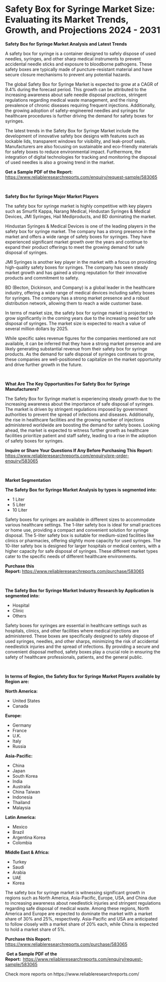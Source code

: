 <p><h1>Safety Box for Syringe Market Size: Evaluating its Market Trends, Growth, and Projections 2024 - 2031</h1></p><p><strong>Safety Box for Syringe Market Analysis and Latest Trends</strong></p>
<p><p>A safety box for syringe is a container designed to safely dispose of used needles, syringes, and other sharp medical instruments to prevent accidental needle sticks and exposure to bloodborne pathogens. These safety boxes are typically made of puncture-resistant material and have secure closure mechanisms to prevent any potential hazards.</p><p>The global Safety Box for Syringe Market is expected to grow at a CAGR of 9.4% during the forecast period. This growth can be attributed to the increasing awareness about safe needle disposal practices, stringent regulations regarding medical waste management, and the rising prevalence of chronic diseases requiring frequent injections. Additionally, the growing adoption of safety-engineered needles and syringes for healthcare procedures is further driving the demand for safety boxes for syringes.</p><p>The latest trends in the Safety Box for Syringe Market include the development of innovative safety box designs with features such as lockable lids, transparent windows for visibility, and leak-proof seals. Manufacturers are also focusing on sustainable and eco-friendly materials for safety boxes to reduce environmental impact. Furthermore, the integration of digital technologies for tracking and monitoring the disposal of used needles is also a growing trend in the market.</p></p>
<p><strong>Get a Sample PDF of the Report:&nbsp;</strong> <a href="https://www.reliableresearchreports.com/enquiry/request-sample/583065">https://www.reliableresearchreports.com/enquiry/request-sample/583065</a></p>
<p>&nbsp;</p>
<p><strong>Safety Box for Syringe Major Market Players</strong></p>
<p><p>The safety box for syringe market is highly competitive with key players such as Smurfit Kappa, Narang Medical, Hindustan Syringes & Medical Devices, JMI Syringes, Hail Mediproducts, and BD dominating the market.</p><p>Hindustan Syringes & Medical Devices is one of the leading players in the safety box for syringe market. The company has a strong presence in the market and offers a wide range of safety boxes for syringes. They have experienced significant market growth over the years and continue to expand their product offerings to meet the growing demand for safe disposal of syringes.</p><p>JMI Syringes is another key player in the market with a focus on providing high-quality safety boxes for syringes. The company has seen steady market growth and has gained a strong reputation for their innovative products and commitment to safety.</p><p>BD (Becton, Dickinson, and Company) is a global leader in the healthcare industry, offering a wide range of medical devices including safety boxes for syringes. The company has a strong market presence and a robust distribution network, allowing them to reach a wide customer base.</p><p>In terms of market size, the safety box for syringe market is projected to grow significantly in the coming years due to the increasing need for safe disposal of syringes. The market size is expected to reach a value of several million dollars by 2025.</p><p>While specific sales revenue figures for the companies mentioned are not available, it can be inferred that they have a strong market presence and are likely generating substantial revenue from their safety box for syringe products. As the demand for safe disposal of syringes continues to grow, these companies are well-positioned to capitalize on the market opportunity and drive further growth in the future.</p></p>
<p>&nbsp;</p>
<p><strong>What Are The Key Opportunities For Safety Box for Syringe Manufacturers?</strong></p>
<p><p>The Safety Box for Syringe market is experiencing steady growth due to the increasing awareness about the importance of safe disposal of syringes. The market is driven by stringent regulations imposed by government authorities to prevent the spread of infections and diseases. Additionally, the rise in healthcare facilities and the growing number of injections administered worldwide are boosting the demand for safety boxes. Looking ahead, the market is expected to witness further growth as healthcare facilities prioritize patient and staff safety, leading to a rise in the adoption of safety boxes for syringes.</p></p>
<p><strong>Inquire or Share Your Questions If Any Before Purchasing This Report:</strong> <a href="https://www.reliableresearchreports.com/enquiry/pre-order-enquiry/583065">https://www.reliableresearchreports.com/enquiry/pre-order-enquiry/583065</a></p>
<p>&nbsp;</p>
<p><strong>Market Segmentation</strong></p>
<p><strong>The Safety Box for Syringe Market Analysis by types is segmented into:</strong></p>
<p><ul><li>1 Liter</li><li>5 Liter</li><li>10 Liter</li></ul></p>
<p><p>Safety boxes for syringes are available in different sizes to accommodate various healthcare settings. The 1-liter safety box is ideal for small practices or home use, providing a compact and convenient solution for syringe disposal. The 5-liter safety box is suitable for medium-sized facilities like clinics or pharmacies, offering slightly more capacity for used syringes. The 10-liter safety box is designed for larger hospitals or medical centers, with a higher capacity for safe disposal of syringes. These different market types cater to the specific needs of different healthcare environments.</p></p>
<p><strong>Purchase this Report:&nbsp;</strong><a href="https://www.reliableresearchreports.com/purchase/583065">https://www.reliableresearchreports.com/purchase/583065</a></p>
<p>&nbsp;</p>
<p><strong>The Safety Box for Syringe Market Industry Research by Application is segmented into:</strong></p>
<p><ul><li>Hospital</li><li>Clinic</li><li>Others</li></ul></p>
<p><p>Safety boxes for syringes are essential in healthcare settings such as hospitals, clinics, and other facilities where medical injections are administered. These boxes are specifically designed to safely dispose of used syringes, needles, and other sharps, minimizing the risk of accidental needlestick injuries and the spread of infections. By providing a secure and convenient disposal method, safety boxes play a crucial role in ensuring the safety of healthcare professionals, patients, and the general public.</p></p>
<p>&nbsp;</p>
<p><strong>In terms of Region, the Safety Box for Syringe Market Players available by Region are:</strong></p>
<p>
    <p> <strong> North America: </strong>
        <ul>
            <li>United States</li>
            <li>Canada</li>
        </ul>
        </p> 
    <p> <strong> Europe: </strong>
        <ul>
            <li>Germany</li>
            <li>France</li>
            <li>U.K.</li>
            <li>Italy</li>
            <li>Russia</li>
        </ul>
        </p> 
    <p> <strong> Asia-Pacific: </strong>
        <ul>
            <li>China</li>
            <li>Japan</li>
            <li>South Korea</li>
            <li>India</li>
            <li>Australia</li>
            <li>China Taiwan</li>
            <li>Indonesia</li>
            <li>Thailand</li>
            <li>Malaysia</li>
        </ul>
        </p> 
    <p> <strong> Latin America: </strong>
        <ul>
            <li>Mexico</li>
            <li>Brazil</li>
            <li>Argentina Korea</li>
            <li>Colombia</li>
        </ul>
        </p> 
    <p> <strong> Middle East & Africa: </strong>
        <ul>
            <li>Turkey</li>
            <li>Saudi</li>
            <li>Arabia</li>
            <li>UAE</li>
            <li>Korea</li>
        </ul>
    </p>
    </p>
<p><p>The safety box for syringe market is witnessing significant growth in regions such as North America, Asia-Pacific, Europe, USA, and China due to increasing awareness about needlestick injuries and stringent regulations regarding safe disposal of medical waste. Among these regions, North America and Europe are expected to dominate the market with a market share of 30% and 25%, respectively. Asia-Pacific and USA are anticipated to follow closely with a market share of 20% each, while China is expected to hold a market share of 5%.</p></p>
<p><strong>Purchase this Report: </strong><a href="https://www.reliableresearchreports.com/purchase/583065">https://www.reliableresearchreports.com/purchase/583065</a></p>
<p>&nbsp;<strong>Get a Sample PDF of the Report:&nbsp;&nbsp;</strong><a href="https://www.reliableresearchreports.com/enquiry/request-sample/583065">https://www.reliableresearchreports.com/enquiry/request-sample/583065</a></p>
<p><strong></strong></p>
<p>Check more reports on https://www.reliableresearchreports.com/</p>